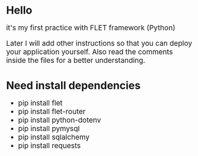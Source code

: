 <h1>Hello</h1>
<p style="font-size: 19px;">it's my first practice with FLET framework (Python)</p>

<p style="font-size: 19px;">Later I will add other instructions so that you can deploy your application yourself. 
Also read the comments inside the files for a better understanding.</p>


<h1>Need install dependencies</h1>
<ul  style="font-size: 19px;">
    <li>pip install flet</li>
    <li>pip install flet-router</li>
    <li>pip install python-dotenv</li>
    <li>pip install pymysql</li>
    <li>pip install sqlalchemy</li>
    <li>pip install requests</li>
</ul>